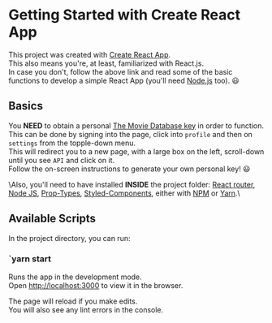 # Getting Started with Create React App

This project was created with [Create React App](https://github.com/facebook/create-react-app).\
This also means you're, at least, familiarized with React.js.\
In case you don't, follow the above link and read some of the basic functions to develop a simple React App (you'll need [Node.js](https://nodejs.org/en/) too). :smiley:

## Basics

You **NEED** to obtain a personal [The Movie Database key](https://www.themoviedb.org/) in order to function.\
This can be done by signing into the page, click into `profile` and then on `settings` from the topple-down menu.\
This will redirect you to a new page, with a large box on the left, scroll-down until you see `API` and click on it.\
Follow the on-screen instructions to generate your own personal key! :smiley:

\\Also, you'll need to have installed **INSIDE** the project folder: [React router](https://reactrouter.com/), [Node JS](https://nodejs.org/en/), [Prop-Types](https://www.npmjs.com/package/prop-types), [Styled-Components](https://styled-components.com/),  either with [NPM](https://www.npmjs.com/) or [Yarn](https://yarnpkg.com/).\

## Available Scripts

In the project directory, you can run:

### `yarn start

Runs the app in the development mode.\
Open [http://localhost:3000](http://localhost:3000) to view it in the browser.

The page will reload if you make edits.\
You will also see any lint errors in the console.

